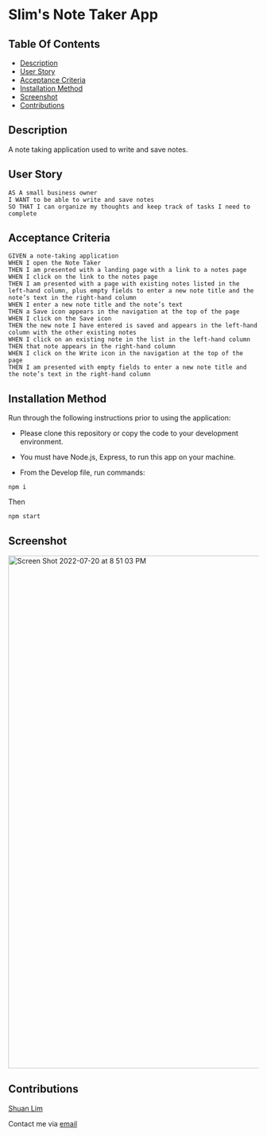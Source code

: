 # Slim's Note Taker App

## Table Of Contents

- [Description](#description)
- [User Story](#user-story)
- [Acceptance Criteria](#acceptance-criteria)
- [Installation Method](#installation-method)
- [Screenshot](#screenshot)
- [Contributions](#contributions)

## Description

A note taking application used to write and save notes.

## User Story

```
AS A small business owner
I WANT to be able to write and save notes
SO THAT I can organize my thoughts and keep track of tasks I need to complete
```

## Acceptance Criteria

```
GIVEN a note-taking application
WHEN I open the Note Taker
THEN I am presented with a landing page with a link to a notes page
WHEN I click on the link to the notes page
THEN I am presented with a page with existing notes listed in the left-hand column, plus empty fields to enter a new note title and the note’s text in the right-hand column
WHEN I enter a new note title and the note’s text
THEN a Save icon appears in the navigation at the top of the page
WHEN I click on the Save icon
THEN the new note I have entered is saved and appears in the left-hand column with the other existing notes
WHEN I click on an existing note in the list in the left-hand column
THEN that note appears in the right-hand column
WHEN I click on the Write icon in the navigation at the top of the page
THEN I am presented with empty fields to enter a new note title and the note’s text in the right-hand column
```

## Installation Method

Run through the following instructions prior to using the application:

- Please clone this repository or copy the code to your development environment.
- You must have Node.js, Express, to run this app on your machine.

- From the Develop file, run commands:

```
npm i
```

Then

```
npm start
```

## Screenshot

<img width="1032" alt="Screen Shot 2022-07-20 at 8 51 03 PM" src="https://user-images.githubusercontent.com/79289373/180128212-e75ebb19-9896-4e89-836e-46e91a471be1.png">

## Contributions

<a href='https://github.com/ShuanLim'>Shuan Lim</a>

Contact me via <a href='mailto:shuanmlim@gmail.com'>email</a>
